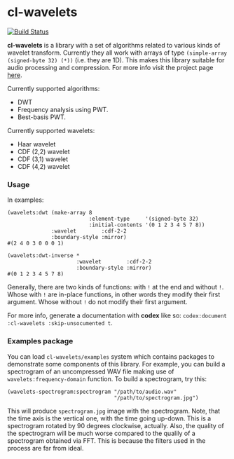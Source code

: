 cl-wavelets
===========
[![Build Status](https://api.cirrus-ci.com/github/shamazmazum/cl-wavelets.svg)](https://cirrus-ci.com/github/shamazmazum/cl-wavelets)

**cl-wavelets** is a library with a set of algorithms related to
various kinds of wavelet transform. Currently they all work with
arrays of type `(simple-array (signed-byte 32) (*))` (i.e. they are
1D). This makes this library suitable for audio processing and
compression. For more info visit the project page
[here](http://shamazmazum.github.io/cl-wavelets).

Currently supported algorithms:
* DWT
* Frequency analysis using PWT.
* Best-basis PWT.

Currently supported wavelets:
* Haar wavelet
* CDF (2,2) wavelet
* CDF (3,1) wavelet
* CDF (4,2) wavelet

### Usage

In examples:
~~~~
(wavelets:dwt (make-array 8
                          :element-type     '(signed-byte 32)
                          :initial-contents '(0 1 2 3 4 5 7 8))
              :wavelet        :cdf-2-2
              :boundary-style :mirror)
#(2 4 0 3 0 0 0 1)

(wavelets:dwt-inverse *
                      :wavelet        :cdf-2-2
                      :boundary-style :mirror)
#(0 1 2 3 4 5 7 8)
~~~~

Generally, there are two kinds of functions: with `!` at the end and without
`!`. Whose with `!` are in-place functions, in other words they modify their
first argument. Whose without `!` do not modify their first argument.

For more info, generate a documentation with **codex** like so:
`codex:document :cl-wavelets :skip-unsocumented t`.

### Examples package

You can load `cl-wavelets/examples` system which contains packages to
demonstrate some components of this library. For example, you can
build a spectrogram of an uncompressed WAV file making use of
`wavelets:frequency-domain` function. To build a spectrogram, try this:
~~~~
(wavelets-spectrogram:spectrogram "/path/to/audio.wav"
                                  "/path/to/spectrogram.jpg")
~~~~
This will produce `spectrogram.jpg` image with the spectrogram. Note,
that the time axis is the vertical one, with the time going
up-down. This is a spectrogram rotated by 90 degrees clockwise,
actually. Also, the quality of the spectrogram will be much worse
compared to the qualily of a spectrogram obtained via FFT. This is
because the filters used in the process are far from ideal.
